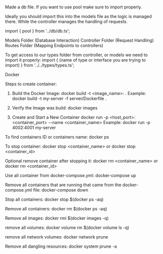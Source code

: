 Made a db file. If you want to use pool make sure to import properly.

Ideally you should import this into the models file as the logic is managed there. While the controller manages the handling of requests.

import { pool } from '../db/db.ts';

Models Folder (Database Interaction)
Controller Folder (Request Handling)
Routes Folder (Mapping Endpoints to controllers)

To get access to our types folder from controller, or models we need to import it properly:
import { (name of type or interface you are trying to import) } from '../../types/types.ts';

Docker

Steps to create container:

1. Build the Docker Image:
   docker build -t <image_name>:<tag> .
   Example:
   docker build -t my-server -f server/Dockerfile .

2. Verify the Image was build:
   docker images

3. Create and Start a New Container
   docker run -p <host_port>:<container_port> --name <container_name>
   Example:
   docker run -p 4002:4001 my-server

To find containers ID or containers name:
docker ps

To stop container:
docker stop <container_name> or docker stop <container_id>

Optional remove container after stopping it:
docker rm <container_name> or docker rm <container_id>

Use all container from docker-compose.yml:
docker-compose up

Remove all containers that are running that came from the docker-compose.yml file:
docker-compose down

Stop all containers:
docker stop $(docker ps -aq)

Remove all containers:
docker rm $(docker ps -aq)

Remove all images:
docker rmi $(docker images -q)

remove all volumes:
docker volume rm $(docker volume ls -q)

remove all network volumes:
docker network prune

Remove all dangling resources:
docker system prune -a
